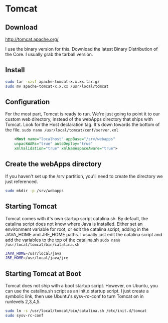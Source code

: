 # Tomcat
## Download
http://tomcat.apache.org/

I use the binary version for this.  Download the latest Binary Distribution of the Core.  I usually grab the tarball version.

## Install
```bash
sudo tar -xzvf apache-tomcat-x.x.xx.tar.gz
sudo mv apache-tomcat-x.x.xx /usr/local/tomcat
```

## Configuration
For the most part, Tomcat is ready to run. We're just going to point it to our custom web directory, instead of the webApps directory that ships with Tomcat.  Look for the Host declaration tag.  It's down towards the bottom of the file.
`sudo nano /usr/local/tomcat/conf/server.xml`
```xml
	<Host name="localhost" appBase="/srv/webapps"
	unpackWARs="true" autoDeploy="true"
	xmlValidation="true" xmlNamespaceAware="true">
```

## Create the webApps directory
If you haven't set up the /srv partition, you'll need to create the directory we just referenced.
```bash
sudo mkdir -p /srv/webapps
```

## Starting Tomcat
Tomcat comes with it's own startup script catalina.sh. By default, the catalina script does not know where Java is installed. Either set an environment variable for root, or edit the catalina script, adding in the JAVA_HOME and JRE_HOME paths. I usually just edit the catalina script and add the variables to the top of the catalina.sh
`sudo nano /usr/local/tomcat/bin/catalina.sh`
```bash
JAVA_HOME=/usr/local/java
JRE_HOME=/usr/local/java/jre
```

## Starting Tomcat at Boot
Tomcat does not ship with a boot startup script. However, on Ubuntu, you can use the catalina.sh script as an init.d startup script. I just create a symbolic link, then use Ubuntu's sysv-rc-conf to turn Tomcat on in runlevels 2,3,4,5.
```bash
sudo ln -s /usr/local/tomcat/bin/catalina.sh /etc/init.d/tomcat
sudo sysv-rc-conf
```